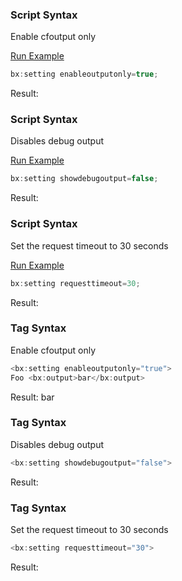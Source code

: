 ### Script Syntax

Enable cfoutput only

<a href="https://try.boxlang.io/?code=eJxLqrAqTi0pycxLV0jNS0zKSc0vLSkoLcnPy6m0LSkqTbXmAgDtxg1P" target="_blank">Run Example</a>

```java
bx:setting enableoutputonly=true;

```

Result: 

### Script Syntax

Disables debug output

<a href="https://try.boxlang.io/?code=eJxLqrAqTi0pycxLVyjOyC9PSU0qTc8vLSkoLbFNS8wpTrXmAgDuSA05" target="_blank">Run Example</a>

```java
bx:setting showdebugoutput=false;

```

Result: 

### Script Syntax

Set the request timeout to 30 seconds

<a href="https://try.boxlang.io/?code=eJxLqrAqTi0pycxLVyhKLSxNLQayc1PzS0tsjQ2suQC4owso" target="_blank">Run Example</a>

```java
bx:setting requesttimeout=30;

```

Result: 

### Tag Syntax

Enable cfoutput only


```java
<bx:setting enableoutputonly="true">
Foo <bx:output>bar</bx:output>
```

Result: bar

### Tag Syntax

Disables debug output


```java
<bx:setting showdebugoutput="false">
```

Result: 

### Tag Syntax

Set the request timeout to 30 seconds


```java
<bx:setting requesttimeout="30">
```

Result: 

